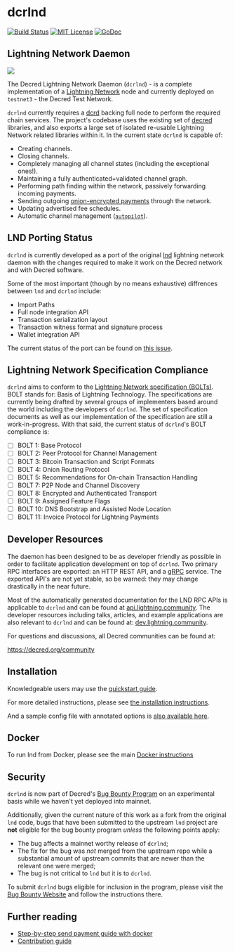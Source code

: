dcrlnd
======

[![Build Status](https://github.com/decred/dcrlnd/workflows/Build%20and%20Test/badge.svg)](https://github.com/decred/dcrlnd/actions)
[![MIT License](https://img.shields.io/badge/license-MIT-blue.svg)](http://copyfree.org)
[![GoDoc](https://img.shields.io/badge/godoc-reference-blue.svg)](https://godoc.org/github.com/decred/dcrlnd)

## Lightning Network Daemon

<img src="logo.png">

The Decred Lightning Network Daemon (`dcrlnd`) - is a complete implementation of
a [Lightning Network](https://lightning.network) node and currently deployed on
`testnet3` - the Decred Test Network.

`dcrlnd` currently requires a [dcrd](https://github.com/decred/dcrd) backing
full node to perform the required chain services. The project's codebase uses
the existing set of [decred](https://github.com/decred/) libraries, and also
exports a large set of isolated re-usable Lightning Network related libraries
within it.  In the current state `dcrlnd` is capable of:
* Creating channels.
* Closing channels.
* Completely managing all channel states (including the exceptional ones!).
* Maintaining a fully authenticated+validated channel graph.
* Performing path finding within the network, passively forwarding incoming payments.
* Sending outgoing [onion-encrypted payments](https://github.com/decred/lightning-onion)
through the network.
* Updating advertised fee schedules.
* Automatic channel management ([`autopilot`](https://github.com/decred/dcrlnd/tree/master/autopilot)).

## LND Porting Status

`dcrlnd` is currently developed as a port of the original
[lnd](https://github.com/lightningnetwork/lnd) lightning network daemon with the
changes required to make it work on the Decred network and with Decred software.

Some of the most important (though by no means exhaustive) diffrences between
`lnd` and `dcrlnd` include:

- Import Paths
- Full node integration API
- Transaction serialization layout
- Transaction witness format and signature process
- Wallet integration API

The current status of the port can be found on [this issue](https://github.com/davecgh/dcrlnd/issues/1).

## Lightning Network Specification Compliance

`dcrlnd` aims to conform to the [Lightning Network specification
(BOLTs)](https://github.com/lightningnetwork/lightning-rfc). BOLT stands for:
Basis of Lightning Technology. The specifications are currently being drafted
by several groups of implementers based around the world including the
developers of `dcrlnd`. The set of specification documents as well as our
implementation of the specification are still a work-in-progress. With that
said, the current status of `dcrlnd`'s BOLT compliance is:

  - [ ] BOLT 1: Base Protocol
  - [ ] BOLT 2: Peer Protocol for Channel Management
  - [ ] BOLT 3: Bitcoin Transaction and Script Formats
  - [ ] BOLT 4: Onion Routing Protocol
  - [ ] BOLT 5: Recommendations for On-chain Transaction Handling
  - [ ] BOLT 7: P2P Node and Channel Discovery
  - [ ] BOLT 8: Encrypted and Authenticated Transport
  - [ ] BOLT 9: Assigned Feature Flags
  - [ ] BOLT 10: DNS Bootstrap and Assisted Node Location
  - [ ] BOLT 11: Invoice Protocol for Lightning Payments

## Developer Resources

The daemon has been designed to be as developer friendly as possible in order
to facilitate application development on top of `dcrlnd`. Two primary RPC
interfaces are exported: an HTTP REST API, and a [gRPC](https://grpc.io/)
service. The exported API's are not yet stable, so be warned: they may change
drastically in the near future.

Most of the automatically generated documentation for the LND RPC APIs is
applicable to `dcrlnd` and can be found at
[api.lightning.community](https://api.lightning.community). The developer
resources including talks, articles, and example applications are also relevant
to `dcrlnd` and can be found at:
[dev.lightning.community](https://dev.lightning.community).

For questions and discussions, all Decred communities can be found at:

https://decred.org/community

## Installation

  Knowledgeable users may use the [quickstart guide](/docs/QUICKSTART.md).

  For more detailed instructions, please see [the installation
  instructions](docs/INSTALL.md).

  And a sample config file with annotated options is [also available here](sample-dcrlnd.conf).

## Docker
  To run lnd from Docker, please see the main [Docker instructions](docs/DOCKER.md)

## Security

`dcrlnd` is now part of Decred's [Bug Bounty Program](https://bounty.decred.org)
on an experimental basis while we haven't yet deployed into mainnet.

Additionally, given the current nature of this work as a fork from the original
`lnd` code, bugs that have been submitted to the upstream `lnd` project are **not**
eligible for the bug bounty program _unless_ the following points apply:

  - The bug affects a mainnet worthy release of `dcrlnd`;
  - The fix for the bug was _not_ merged from the upstream repo while a
  substantial amount of upstream commits that are newer than the relevant one
  were merged;
  - The bug is not critical to `lnd` but it is to `dcrlnd`.

To submit `dcrlnd` bugs eligible for inclusion in the program, please visit the
[Bug Bounty Website](https://bounty.decred.org) and follow the instructions
there.

## Further reading
* [Step-by-step send payment guide with docker](https://github.com/dcrlnd/lnd/tree/master/docker)
* [Contribution guide](https://github.com/dcrlnd/lnd/blob/master/docs/code_contribution_guidelines.md)
